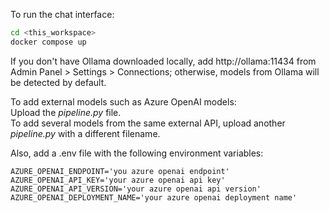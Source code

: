 To run the chat interface: 
```bash
cd <this_workspace>
docker compose up
```

If you don't have Ollama downloaded locally, add http://ollama:11434 from Admin Panel > Settings > Connections; otherwise, models from Ollama will be detected by default. <br>

To add external models such as Azure OpenAI models: <br>
Upload the *pipeline.py* file. <br>
To add several models from the same external API, upload another *pipeline.py* with a different filename.

Also, add a .env file with the following environment variables: 
```env
AZURE_OPENAI_ENDPOINT='you azure openai endpoint' 
AZURE_OPENAI_API_KEY='your azure openai api key' 
AZURE_OPENAI_API_VERSION='your azure openai api version' 
AZURE_OPENAI_DEPLOYMENT_NAME='your azure openai deployment name'
```